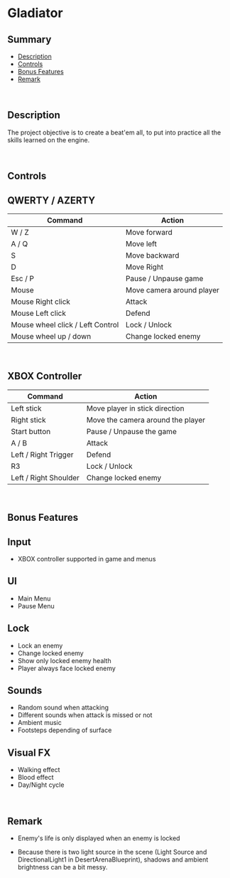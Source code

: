 # **Gladiator**

## **Summary**
- [Description](##Description)
- [Controls](##Controls)
- [Bonus Features](##Bonus%20Features)
- [Remark](##Remark)

<br>

## **Description**

The project objective is to create a beat'em all, to put into practice all the skills learned on the engine.

<br>

## **Controls**

QWERTY / AZERTY
---

Command                            | Action
-------                            | ------
W / Z                              | Move forward
A / Q                              | Move left
S                                  | Move backward
D                                  | Move Right
Esc / P                            | Pause / Unpause game
Mouse                              | Move camera around player
Mouse Right click                  | Attack
Mouse Left click                   | Defend
Mouse wheel click / Left Control   | Lock / Unlock
Mouse wheel up / down              | Change locked enemy

<br>

XBOX Controller
---

Command                 | Action
-------                 | ------
Left stick              | Move player in stick direction
Right stick             | Move the camera around the player
Start button            | Pause / Unpause the game
A / B                   | Attack
Left / Right Trigger    | Defend
R3                      | Lock / Unlock
Left / Right Shoulder   | Change locked enemy

<br>

## **Bonus Features**

Input
---
* XBOX controller supported in game and menus

UI
---
* Main Menu
* Pause Menu

Lock
---
* Lock an enemy
* Change locked enemy
* Show only locked enemy health
* Player always face locked enemy

Sounds
---
* Random sound when attacking
* Different sounds when attack is missed or not
* Ambient music
* Footsteps depending of surface

Visual FX
---
* Walking effect
* Blood effect
* Day/Night cycle

<br>

## **Remark**

- Enemy's life is only displayed when an enemy is locked

- Because there is two light source in the scene (Light Source and DirectionalLight1 in DesertArenaBlueprint), shadows and ambient brightness can be a bit messy.
